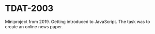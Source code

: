 # TDAT-2003
 Miniproject from 2019. Getting introduced to JavaScript. The task was to create an online news paper.  
